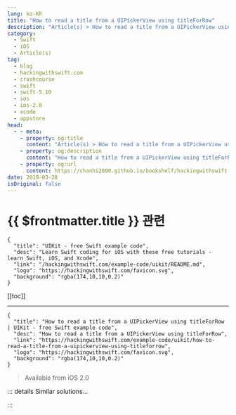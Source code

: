 ```yaml
---
lang: ko-KR
title: "How to read a title from a UIPickerView using titleForRow"
description: "Article(s) > How to read a title from a UIPickerView using titleForRow"
category:
  - Swift
  - iOS
  - Article(s)
tag: 
  - blog
  - hackingwithswift.com
  - crashcourse
  - swift
  - swift-5.10
  - ios
  - ios-2.0
  - xcode
  - appstore
head:
  - - meta:
    - property: og:title
      content: "Article(s) > How to read a title from a UIPickerView using titleForRow"
    - property: og:description
      content: "How to read a title from a UIPickerView using titleForRow"
    - property: og:url
      content: https://chanhi2000.github.io/bookshelf/hackingwithswift.com/example-code/uikit/how-to-read-a-title-from-a-uipickerview-using-titleforrow.html
date: 2019-03-28
isOriginal: false
---
```


# {{ $frontmatter.title }} 관련

```component VPCard
{
  "title": "UIKit - free Swift example code",
  "desc": "Learn Swift coding for iOS with these free tutorials - learn Swift, iOS, and Xcode",
  "link": "/hackingwithswift.com/example-code/uikit/README.md",
  "logo": "https://hackingwithswift.com/favicon.svg",
  "background": "rgba(174,10,10,0.2)"
}
```

[[toc]]

---

```component VPCard
{
  "title": "How to read a title from a UIPickerView using titleForRow | UIKit - free Swift example code",
  "desc": "How to read a title from a UIPickerView using titleForRow",
  "link": "https://hackingwithswift.com/example-code/uikit/how-to-read-a-title-from-a-uipickerview-using-titleforrow",
  "logo": "https://hackingwithswift.com/favicon.svg",
  "background": "rgba(174,10,10,0.2)"
}
```

> Available from iOS 2.0

<!-- TODO: 작성 -->

<!--
As soon as you start using `UIPickerView` for the first time, you realize it doesn't have a built-in way to read the title of any of its items. The reason for this is obvious in retrospect, but don't worry if you didn't get it at first: you should read the title straight from the picker's data source.

You should already have conformed to the `UIPickerViewDataSource` and `UIPickerViewDelegate` protocols, which means implementing the `titleForRow` picker view method. If you want to read the title of the selected item later, you can do one of the following:

- Read straight from the array you used to populate the picker view. This is the most common method, but of course it only works if the data is simple.
<li>Write a new method named something like `titleForPickerRow()` that you can use in your data source and to read the title later. This is preferred if it takes some work to calculate row titles, but really it's better to cache this kind of thing if the work is non-trivial.
<li>Use the same method call as the picker view: `pickerView(_:titleForRow:forComponent:)`. Yes, that just calls the method you implemented, but it's neat and self-describing so as long as your data doesn't take time to calculate this is fine to use.

If you want to try the last option, here's some example code:

```swift
let title = pickerView(yourPickerView, titleForRow: 0, forComponent: 0)
```

-->

::: details Similar solutions…

<!--
/example-code/uikit/how-to-use-uipickerview">How to use UIPickerView 
/quick-start/swiftui/how-to-let-users-edit-your-navigation-title">How to let users edit your navigation title 
/example-code/uikit/how-to-style-the-font-in-a-uinavigationbars-title">How to style the font in a UINavigationBar's title 
/example-code/uikit/how-to-set-a-custom-title-view-in-a-uinavigationbar">How to set a custom title view in a UINavigationBar 
/example-code/location/how-to-read-the-users-location-while-your-app-is-in-the-background">How to read the user’s location while your app is in the background</a>
-->

:::

